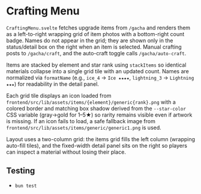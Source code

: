 # Crafting Menu

`CraftingMenu.svelte` fetches upgrade items from `/gacha` and renders them as a
left-to-right wrapping grid of item photos with a bottom-right count badge.
Names do not appear in the grid; they are shown only in the status/detail box on
the right when an item is selected. Manual crafting posts to `/gacha/craft`, and
the auto-craft toggle calls `/gacha/auto-craft`.

Items are stacked by element and star rank using `stackItems` so identical
materials collapse into a single grid tile with an updated count. Names are
normalized via `formatName` (e.g., `ice_4` → `Ice ★★★★`,
`lightning_3` → `Lightning ★★★`) for readability in the detail panel.

Each grid tile displays an icon loaded from
`frontend/src/lib/assets/items/{element}/generic{rank}.png` with a colored
border and matching box shadow derived from the `--star-color` CSS variable
(gray→gold for 1–5★) so rarity remains visible even if artwork is missing. If an
icon fails to load, a safe fallback image from
`frontend/src/lib/assets/items/generic/generic1.png` is used.

Layout uses a two-column grid: the items grid fills the left column (wrapping
auto-fill tiles), and the fixed-width detail panel sits on the right so players
can inspect a material without losing their place.

## Testing
- `bun test`
